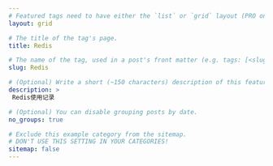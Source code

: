 ```yaml
---
# Featured tags need to have either the `list` or `grid` layout (PRO only).
layout: grid

# The title of the tag's page.
title: Redis

# The name of the tag, used in a post's front matter (e.g. tags: [<slug>]).
slug: Redis

# (Optional) Write a short (~150 characters) description of this featured tag.
description: >
 Redis使用记录

# (Optional) You can disable grouping posts by date.
no_groups: true

# Exclude this example category from the sitemap.
# DON'T USE THIS SETTING IN YOUR CATEGORIES!
sitemap: false
---
```


